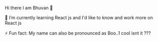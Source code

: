  Hi there I am Bhuvan 👋

🌱 I’m currently learning React js and I'd like to know and work more on React js

⚡ Fun fact: My name can also be pronounced as Boo..1 cool isnt it ???
<!--
**bhuvan-ms/bhuvan-ms** is a ✨ _special_ ✨ repository because its `README.md` (this file) appears on your GitHub profile.

Here are some ideas to get you started:

- 🔭 I’m currently working on ...
- ...
- 👯 I’m looking to collaborate on ...
- 🤔 I’m looking for help with ...
- 💬 Ask me about ...
- 📫 How to reach me: ...
- 😄 Pronouns: ...
- ...
-->
